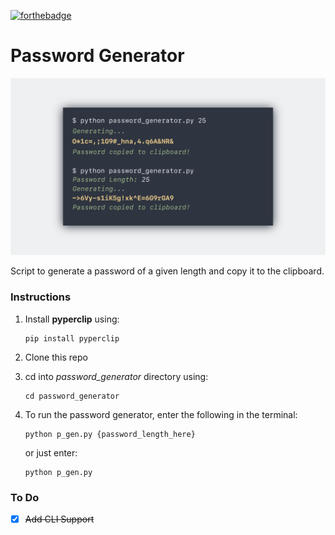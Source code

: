 [![forthebadge](https://forthebadge.com/images/badges/made-with-python.svg)](https://www.python.org/)


# Password Generator

![Image](./screenshot.png?raw=true)

Script to generate a password of a given length and copy it to the clipboard.

### Instructions

1) Install **pyperclip** using:

       pip install pyperclip

2) Clone this repo

3) cd into *password_generator* directory using:

       cd password_generator

4) To run the password generator, enter the following in the terminal:

       python p_gen.py {password_length_here}

   or just enter:

       python p_gen.py

### To Do

- [x] ~~Add CLI Support~~


